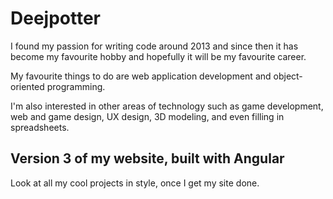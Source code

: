 # Deejpotter

I found my passion for writing code around 2013 and since then it has become my favourite hobby and hopefully it will be my favourite career. 

My favourite things to do are web application development and object-oriented programming.

I'm also interested in other areas of technology such as game development, web and game design, UX design, 3D modeling, and even filling in spreadsheets.

## Version 3 of my website, built with Angular

Look at all my cool projects in style, once I get my site done.

